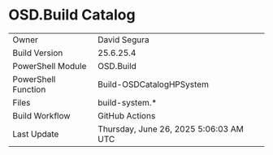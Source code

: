 ﻿# OSD.Build Catalog

| | |
|-|-|
| Owner | David Segura |
| Build Version | 25.6.25.4 |
| PowerShell Module | OSD.Build |
| PowerShell Function | Build-OSDCatalogHPSystem |
| Files | build-system.* |
| Build Workflow | GitHub Actions |
| Last Update | Thursday, June 26, 2025 5:06:03 AM UTC |
